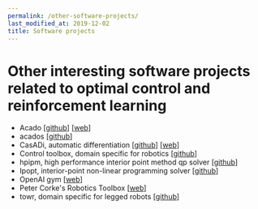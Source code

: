 ```yaml
---
permalink: /other-software-projects/
last_modified_at: 2019-12-02
title: Software projects
---
```


# Other interesting software projects related to optimal control and reinforcement learning

- Acado [[github](https://github.com/acado/acado)] [[web](http://acado.github.io/)]
- acados [[github](https://github.com/acados/acados)]
- CasADi, automatic differentiation [[github](https://github.com/casadi/casadi)] [[web](https://web.casadi.org/)]
- Control toolbox, domain specific for robotics [[github](https://github.com/ethz-adrl/control-toolbox)]
- hpipm, high performance interior point method qp solver [[github](https://github.com/giaf/hpipm)]
- Ipopt, interior-point non-linear programming solver [[github](https://github.com/coin-or/Ipopt)]
- OpenAI gym [[web](https://gym.openai.com/)]
- Peter Corke's Robotics Toolbox [[web](http://petercorke.com/wordpress/toolboxes/robotics-toolbox)]
- towr, domain specific for legged robots [[github](https://github.com/ethz-adrl/towr)]
